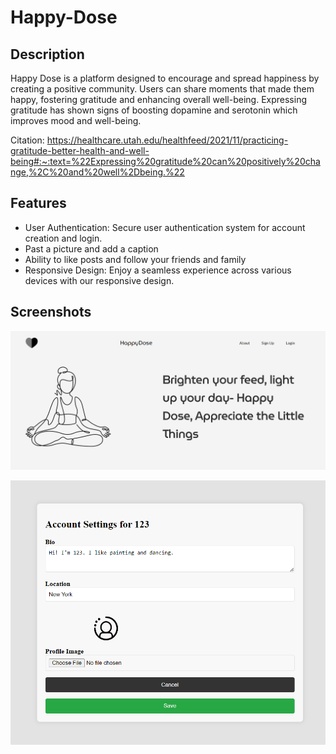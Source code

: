 # Happy-Dose

## Description
Happy Dose is a platform designed to encourage and spread happiness by creating a positive community. Users can share moments that made them happy, fostering gratitude and enhancing overall well-being. Expressing gratitude has shown signs of boosting dopamine and serotonin which improves mood and well-being. 

Citation: https://healthcare.utah.edu/healthfeed/2021/11/practicing-gratitude-better-health-and-well-being#:~:text=%22Expressing%20gratitude%20can%20positively%20change,%2C%20and%20well%2Dbeing.%22

## Features
* User Authentication: Secure user authentication system for account creation and login.
* Past a picture and add a caption
* Ability to like posts and follow your friends and family
* Responsive Design: Enjoy a seamless experience across various devices with our responsive design.


## Screenshots

![Landing Page](assets/image.png)

![Settings Page](assets/image-1.png)


